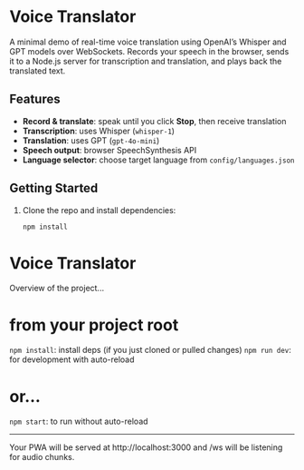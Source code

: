 ﻿# Voice Translator

A minimal demo of real-time voice translation using OpenAI’s Whisper and GPT models over WebSockets. Records your speech in the browser, sends it to a Node.js server for transcription and translation, and plays back the translated text.

## Features
- **Record & translate**: speak until you click **Stop**, then receive translation
- **Transcription**: uses Whisper (`whisper-1`)
- **Translation**: uses GPT (`gpt-4o-mini`)
- **Speech output**: browser SpeechSynthesis API
- **Language selector**: choose target language from `config/languages.json`

## Getting Started
1. Clone the repo and install dependencies:
   ```bash
   npm install

# Voice Translator

Overview of the project...

# from your project root
`npm install`: install deps (if you just cloned or pulled changes)
`npm run dev`: for development with auto-reload
# or…
`npm start`: to run without auto-reload

---

Your PWA will be served at http://localhost:3000 and /ws will be listening for audio chunks.
